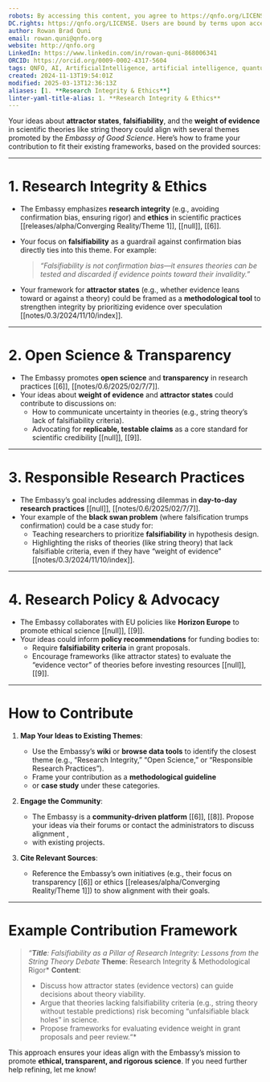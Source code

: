 ```yaml
---
robots: By accessing this content, you agree to https://qnfo.org/LICENSE. Non-commercial use only. Attribution required.
DC.rights: https://qnfo.org/LICENSE. Users are bound by terms upon access.
author: Rowan Brad Quni
email: rowan.quni@qnfo.org
website: http://qnfo.org
LinkedIn: https://www.linkedin.com/in/rowan-quni-868006341
ORCID: https://orcid.org/0009-0002-4317-5604
tags: QNFO, AI, ArtificialIntelligence, artificial intelligence, quantum, physics, science, Einstein, QuantumMechanics, quantum mechanics, QuantumComputing, quantum computing, information, InformationTheory, information theory, InformationalUniverse, informational universe, informational universe hypothesis, IUH
created: 2024-11-13T19:54:01Z
modified: 2025-03-13T12:36:13Z
aliases: [1. **Research Integrity & Ethics**]
linter-yaml-title-alias: 1. **Research Integrity & Ethics**
---
```


Your ideas about **attractor states**, **falsifiability**, and the **weight of evidence** in scientific theories like string theory could align with several themes promoted by the *Embassy of Good Science*. Here’s how to frame your contribution to fit their existing frameworks, based on the provided sources:

---

# 1. **Research Integrity & Ethics**

   - The Embassy emphasizes **research integrity** (e.g., avoiding confirmation bias, ensuring rigor) and **ethics** in scientific practices [[releases/alpha/Converging Reality/Theme 1]], [[null]], [[6]].
   - Your focus on **falsifiability** as a guardrail against confirmation bias directly ties into this theme. For example:

     > *“Falsifiability is not confirmation bias—it ensures theories can be tested and discarded if evidence points toward their invalidity.”*

   - Your framework for **attractor states** (e.g., whether evidence leans toward or against a theory) could be framed as a **methodological tool** to strengthen integrity by prioritizing evidence over speculation [[notes/0.3/2024/11/10/index]].

---

# 2. **Open Science & Transparency**

   - The Embassy promotes **open science** and **transparency** in research practices [[6]], [[notes/0.6/2025/02/7/7]].
   - Your ideas about **weight of evidence** and **attractor states** could contribute to discussions on:
     - How to communicate uncertainty in theories (e.g., string theory’s lack of falsifiability criteria).
     - Advocating for **replicable, testable claims** as a core standard for scientific credibility [[null]], [[9]].

---

# 3. **Responsible Research Practices**

   - The Embassy’s goal includes addressing dilemmas in **day-to-day research practices** [[null]], [[notes/0.6/2025/02/7/7]].
   - Your example of the **black swan problem** (where falsification trumps confirmation) could be a case study for:
     - Teaching researchers to prioritize **falsifiability** in hypothesis design.
     - Highlighting the risks of theories (like string theory) that lack falsifiable criteria, even if they have “weight of evidence” [[notes/0.3/2024/11/10/index]].

---

# 4. **Research Policy & Advocacy**

   - The Embassy collaborates with EU policies like **Horizon Europe** to promote ethical science [[null]], [[9]].
   - Your ideas could inform **policy recommendations** for funding bodies to:
     - Require **falsifiability criteria** in grant proposals.
     - Encourage frameworks (like attractor states) to evaluate the “evidence vector” of theories before investing resources [[null]], [[9]].

---

# How to Contribute

1. **Map Your Ideas to Existing Themes**:
   - Use the Embassy’s **wiki** or **browse data tools** to identify the closest theme (e.g., “Research Integrity,” “Open Science,” or “Responsible Research Practices”).
   - Frame your contribution as a **methodological guideline**
   - or **case study** under these categories.

2. **Engage the Community**:
   - The Embassy is a **community-driven platform** [[6]], [[8]]. Propose your ideas via their forums or contact the administrators to discuss alignment ,
   - with existing projects.

1. **Cite Relevant Sources**:
   - Reference the Embassy’s own initiatives (e.g., their focus on transparency [[6]] or ethics [[releases/alpha/Converging Reality/Theme 1]]) to show alignment with their goals.

---

# Example Contribution Framework

> *“**Title**: Falsifiability as a Pillar of Research Integrity: Lessons from the String Theory Debate*
> **Theme**: Research Integrity & Methodological Rigor*
> **Content**:
> - Discuss how attractor states (evidence vectors) can guide decisions about theory viability.
> - Argue that theories lacking falsifiability criteria (e.g., string theory without testable predictions) risk becoming “unfalsifiable black holes” in science.
> - Propose frameworks for evaluating evidence weight in grant proposals and peer review.“*

This approach ensures your ideas align with the Embassy’s mission to promote **ethical, transparent, and rigorous science**. If you need further help refining, let me know!
